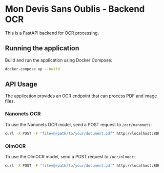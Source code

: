 # Mon Devis Sans Oublis - Backend OCR

This is a FastAPI backend for OCR processing.

## Running the application

Build and run the application using Docker Compose:
```bash
docker-compose up --build
```

## API Usage

The application provides an OCR endpoint that can process PDF and image files.

### Nanonets OCR

To use the Nanonets OCR model, send a POST request to `/ocr/nanonets`:
```bash
curl -X POST -F "file=@/path/to/your/document.pdf" http://localhost:8000/ocr/nanonets
```

### OlmOCR

To use the OlmOCR model, send a POST request to `/ocr/olmocr`:
```bash
curl -X POST -F "file=@/path/to/your/document.pdf" http://localhost:8000/ocr/olmocr
